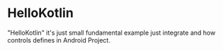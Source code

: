 # HelloKotlin
"HelloKotlin"  it's just small fundamental example just integrate and how controls defines in Android Project.
